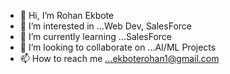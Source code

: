 - 👋 Hi, I’m Rohan Ekbote
- 👀 I’m interested in ...Web Dev, SalesForce
- 🌱 I’m currently learning ...SalesForce
- 💞️ I’m looking to collaborate on ...AI/ML Projects
- 📫 How to reach me ...ekboterohan1@gmail.com

<!---
RohanEkbote/RohanEkbote is a ✨ special ✨ repository because its `README.md` (this file) appears on your GitHub profile.
You can click the Preview link to take a look at your changes.
--->
